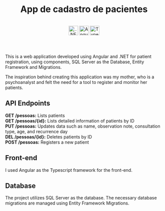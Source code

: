 <!DOCTYPE html>
<html lang="en">

<head>
  <meta charset="UTF-8">
  <meta name="viewport" content="width=device-width, initial-scale=1.0">
</head>

<body>

  <header>
    <h1>App de cadastro de pacientes</h1>
    <div style="display: inline_block"><br>
    <img src="https://img.shields.io/badge/.NET-512BD4?style=for-the-badge&logo=dotnet&logoColor=white"
      alt=".NET" 
      height="30" >
    <img src="https://img.shields.io/badge/Angular-DD0031?style=for-the-badge&logo=angular&logoColor=white"
      alt="Angular" 
      height="30" >
      <img src="https://img.shields.io/badge/TypeScript-007ACC?style=for-the-badge&logo=typescript&logoColor=white"
      alt="Typescript" 
      height="30" >
    </div>
  </header>

  <section>
    <p>This is a web application developed using Angular and .NET for patient registration, using components, SQL Server as the Database, Entity Framework and Migrations.</p>
    <p>The inspiration behind creating this application was my mother, who is a psychoanalyst and felt the need for a tool to register and monitor her patients.</p>
  </section>

  <section>
    <h2>API Endpoints</h2>
      <p>
      <strong>GET /pessoas:</strong> Lists patients<br>
      <strong>GET /pessoas/{id}:</strong> Lists detailed information of patients by ID<br>
      <strong>PUT /pessoas:</strong> Updates data such as name, observation note, consultation type, age, and recurrence day<br>
      <strong>DEL /pessoas/{id}:</strong> Deletes patients by ID<br>
      <strong>POST /pessoas:</strong> Registers a new patient<br>
    </p>
  </section>

  <section>
    <h2>Front-end</h2>
      <p> I used Angular as the Typescript framework for the front-end.
    </p>
  </section>

  <section>
    <h2>Database</h2>
    <p>The project utilizes SQL Server as the database. The necessary database migrations are managed using Entity Framework Migrations.<p/>
  </section>

</body>

</html>
